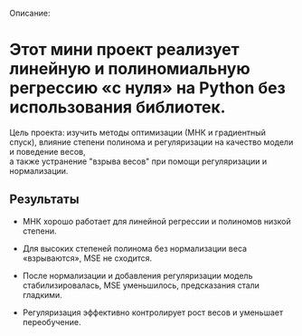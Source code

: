Описание:

# Этот мини проект реализует линейную и полиномиальную регрессию «с нуля» на Python без использования библиотек.

Цель проекта: изучить методы оптимизации (МНК и градиентный спуск), влияние степени полинома и регуляризации на качество модели и поведение весов,\
а также устранение "взрыва весов" при помощи регуляризации и нормализации.

## Результаты

+ МНК хорошо работает для линейной регрессии и полиномов низкой степени.

+ Для высоких степеней полинома без нормализации веса «взрываются», MSE не сходится.

+ После нормализации и добавления регуляризации модель стабилизировалась, MSE уменьшилось, предсказания стали гладкими.

+ Регуляризация эффективно контролирует рост весов и уменьшает переобучение.
